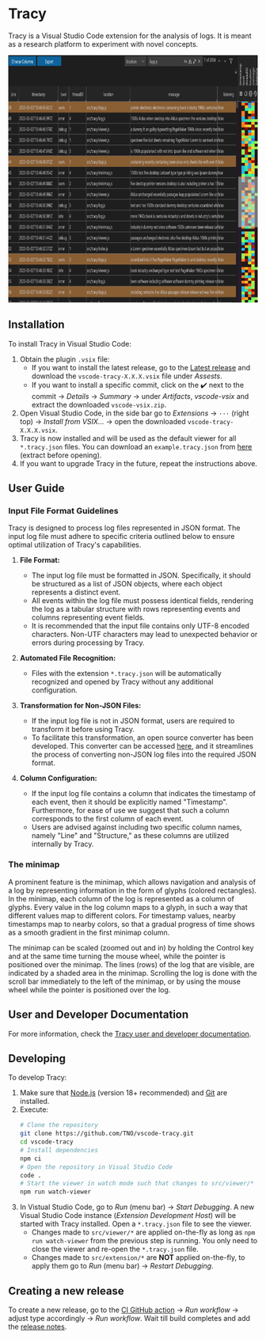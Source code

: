 # Tracy
Tracy is a Visual Studio Code extension for the analysis of logs. It is meant as a research platform to experiment with novel concepts.

<div align="center">
    <a href="https://github.com/TNO/vscode-tracy">
        <img height="500" src=".github/screenshot.png">
    </a>
</div>

## Installation
To install Tracy in Visual Studio Code:
1. Obtain the plugin `.vsix` file:
    - If you want to install the latest release, go to the [Latest release](https://github.com/TNO/vscode-tracy/releases/latest) and download the `vscode-tracy-X.X.X.vsix` file under *Assests*.
    - If you want to install a specific commit, click on the :heavy_check_mark: next to the commit -> *Details* -> *Summary* -> under *Artifacts*, *vscode-vsix* and extract the downloaded `vscode-vsix.zip`.
1. Open Visual Studio Code, in the side bar go to *Extensions* -> `···` (right top) -> *Install from VSIX...* -> open the downloaded `vscode-tracy-X.X.X.vsix`.
1. Tracy is now installed and will be used as the default viewer for all `*.tracy.json` files. You can download an `example.tracy.json` from [here](https://github.com/TNO/vscode-tracy/raw/main/examples/dummy.tracy.json.zip) (extract before opening).
1. If you want to upgrade Tracy in the future, repeat the instructions above.

## User Guide

### Input File Format Guidelines

Tracy is designed to process log files represented in JSON format. The input log file must adhere to specific criteria outlined below to ensure optimal utilization of Tracy's capabilities.

1. **File Format:**
   - The input log file must be formatted in JSON. Specifically, it should be structured as a list of JSON objects, where each object represents a distinct event.
   - All events within the log file must possess identical fields, rendering the log as a tabular structure with rows representing events and columns representing event fields.
   - It is recommended that the input file contains only UTF-8 encoded characters. Non-UTF characters may lead to unexpected behavior or errors during processing by Tracy.

2. **Automated File Recognition:**
   - Files with the extension `*.tracy.json` will be automatically recognized and opened by Tracy without any additional configuration.

3. **Transformation for Non-JSON Files:**
   - If the input log file is not in JSON format, users are required to transform it before using Tracy.
   - To facilitate this transformation, an open source converter has been developed. This converter can be accessed [here](https://github.com/TNO/vscode-tracy-csv-converter), and it streamlines the process of converting non-JSON log files into the required JSON format.

4. **Column Configuration:**
   - If the input log file contains a column that indicates the timestamp of each event, then it should be explicitly named "Timestamp". Furthermore, for ease of use we suggest that such a column corresponds to the first column of each event.
   - Users are advised against including two specific column names, namely "Line" and "Structure," as these columns are utilized internally by Tracy.

### The minimap

A prominent feature is the minimap, which allows navigation and analysis of a log by representing information in the form of glyphs (colored rectangles). In the minimap, each column of the log is represented as a column of glyphs. Every value in the log column maps to a glyph, in such a way that different values map to different colors. For timestamp values, nearby timestamps map to nearby colors, so that a gradual progress of time shows as a smooth gradient in the first minimap column.

The minimap can be scaled (zoomed out and in) by holding the Control key and at the same time turning the mouse wheel, while the pointer is positioned over the minimap. The lines (rows) of the log that are visible, are indicated by a shaded area in the minimap. Scrolling the log is done with the scroll bar immediately to the left of the minimap, or by using the mouse wheel while the pointer is positioned over the log.

## User and Developer Documentation
For more information, check the [Tracy user and developer documentation](https://tno.github.io/vscode-tracy/).

## Developing
To develop Tracy:
1. Make sure that [Node.js](https://nodejs.org/en/) (version 18+ recommended) and [Git](https://git-scm.com/) are installed.
1. Execute: 
    ```bash
    # Clone the repository
    git clone https://github.com/TNO/vscode-tracy.git
    cd vscode-tracy
    # Install dependencies
    npm ci 
    # Open the repository in Visual Studio Code
    code .
    # Start the viewer in watch mode such that changes to src/viewer/* are applied on-the-fly
    npm run watch-viewer
    ```
1. In Vistual Studio Code, go to *Run* (menu bar) -> *Start Debugging*. A new Visual Studio Code instance (*Extension Development Host*) will be started with Tracy installed. Open a `*.tracy.json` file to see the viewer.
    - Changes made to `src/viewer/*` are applied on-the-fly as long as `npm run watch-viewer` from the previous step is running. You only need to close the viewer and re-open the `*.tracy.json` file.
    - Changes made to `src/extension/*` are **NOT** applied on-the-fly, to apply them go to *Run* (menu bar) -> *Restart Debugging*.

## Creating a new release
To create a new release, go to the [CI GitHub action](https://github.com/TNO/vscode-tracy/actions/workflows/ci.yml) -> *Run workflow* -> adjust type accordingly -> *Run workflow*. Wait till build completes and add the [release notes](https://github.com/TNO/vscode-tracy/releases/latest).
